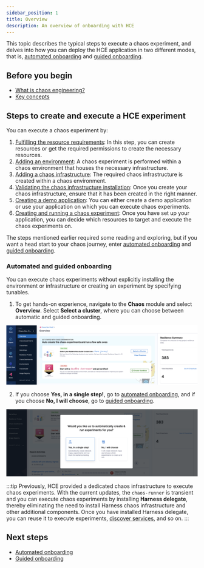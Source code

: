 ```yaml
---
sidebar_position: 1
title: Overview
description: An overview of onboarding with HCE
---
```


This topic describes the typical steps to execute a chaos experiment, and delves into how you can deploy the HCE application in two different modes, that is, [automated onboarding](/docs/chaos-engineering/onboarding/single-click-onboarding) and [guided onboarding](/docs/chaos-engineering/onboarding/guided-onboarding).

## Before you begin

* [What is chaos engineering?](/docs/chaos-engineering/get-started/overview)
* [Key concepts](/docs/chaos-engineering/architecture-and-security/architecture/components)

## Steps to create and execute a HCE experiment

You can execute a chaos experiment by:

1. [Fulfilling the resource requirements](/docs/chaos-engineering/get-started/tutorials/prerequisites.md): In this step, you can create resources or get the required permissions to create the necessary resources.
2. [Adding an environment](/docs/chaos-engineering/features/chaos-infrastructure/connect-chaos-infrastructures#step-1-create-an-environment): A chaos experiment is performed within a chaos environment that houses the necessary infrastructure.
3. [Adding a chaos infrastructure](/docs/chaos-engineering/features/chaos-infrastructure/connect-chaos-infrastructures#step-2-add-a-chaos-infrastructure): The required chaos infrastructure is created within a chaos environment.
4. [Validating the chaos infrastructure installation](/docs/chaos-engineering/features/chaos-infrastructure/connect-chaos-infrastructures#step-3-validate-the-chaos-infrastructure-installation): Once you create your chaos infrastructure, ensure that it has been created in the right manner.
5. [Creating a demo application](/docs/chaos-engineering/get-started/tutorials/first-chaos-engineering#creating-a-demo-application-and-observability-infrastructure): You can either create a demo application or use your application on which you can execute chaos experiments.
6. [Creating and running a chaos experiment](/docs/chaos-engineering/features/experiments/construct-and-run-custom-chaos-experiments.md): Once you have set up your application, you can decide which resources to target and execute the chaos experiments on.

The steps mentioned earlier required some reading and exploring, but if you want a head start to your chaos journey, enter [automated onboarding](/docs/chaos-engineering/onboarding/single-click-onboarding) and [guided onboarding](/docs/chaos-engineering/onboarding/guided-onboarding).

### Automated and guided onboarding

You can execute chaos experiments without explicitly installing the environment or infrastructure or creating an experiment by specifying tunables.

1. To get hands-on experience, navigate to the **Chaos** module and select **Overview**. Select **Select a cluster**, where you can choose between automatic and guided onboarding.

![](./static/onboard/onboard-1.png)

2. If you choose **Yes, in a single step!**, go to [automated onboarding](/docs/chaos-engineering/onboarding/single-click-onboarding.md), and if you choose **No, I will choose**, go to [guided onboarding](/docs/chaos-engineering/onboarding/guided-onboarding.md).

![](./static/onboard/onboard-2.png)

:::tip
Previously, HCE provided a dedicated chaos infrastructure to execute chaos experiments. With the current updates, the `chaos-runner` is transient and you can execute chaos experiments by installing **Harness delegate**, thereby eliminating the need to install Harness chaos infrastructure and other additional components. Once you have installed Harness delegate, you can reuse it to execute experiments, [discover services](/docs/chaos-engineering/features/service-discovery/intro-service-discovery), and so on.
:::

## Next steps

* [Automated onboarding](/docs/chaos-engineering/onboarding/single-click-onboarding)
* [Guided onboarding](/docs/chaos-engineering/onboarding/guided-onboarding)
